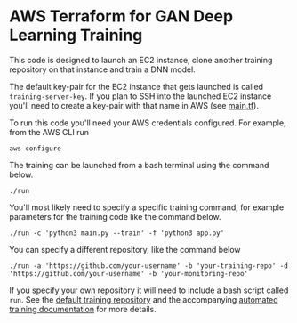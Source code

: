 # AWS Terraform for GAN Deep Learning Training

This code is designed to launch an EC2 instance, clone another training repository on that instance and train a DNN model.

The default key-pair for the EC2 instance that gets launched is called `training-server-key`. If you plan to SSH into the launched EC2 instance you'll need to create a key-pair with that name in AWS (see [main.tf](./main.tf)).

To run this code you'll need your AWS credentials configured. For example, from the AWS CLI run 

```
aws configure
```

The training can be launched from a bash terminal using the command below.

```
./run
```

You'll most likely need to specify a specific training command, for example parameters for the training code like the command below.

```
./run -c 'python3 main.py --train' -f 'python3 app.py'
``` 

You can specify a different repository, like the command below

```
./run -a 'https://github.com/your-username' -b 'your-training-repo' -d 'https://github.com/your-username' -b 'your-monitoring-repo'
```

If you specify your own repository it will need to include a bash script called `run`. See the [default training repository](https://github.com/sem-onyalo/gan-training-model) and the accompanying [automated training documentation](https://github.com/sem-onyalo/gan-training/doc) for more details.
